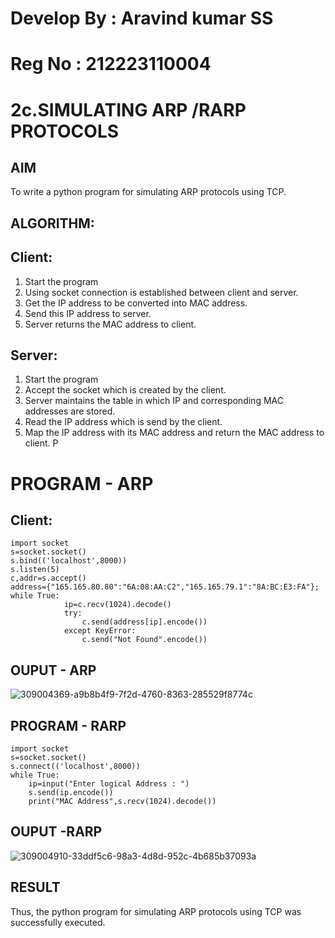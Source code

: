 # Develop By : Aravind kumar SS
# Reg No : 212223110004
# 2c.SIMULATING ARP /RARP PROTOCOLS
## AIM
To write a python program for simulating ARP protocols using TCP.
## ALGORITHM:
## Client:
1. Start the program
2. Using socket connection is established between client and server.
3. Get the IP address to be converted into MAC address.
4. Send this IP address to server.
5. Server returns the MAC address to client.
## Server:
1. Start the program
2. Accept the socket which is created by the client.
3. Server maintains the table in which IP and corresponding MAC addresses are
stored.
4. Read the IP address which is send by the client.
5. Map the IP address with its MAC address and return the MAC address to client.
P
# PROGRAM - ARP
## Client:
```
import socket 
s=socket.socket() 
s.bind(('localhost',8000)) 
s.listen(5) 
c,addr=s.accept() 
address={"165.165.80.80":"6A:08:AA:C2","165.165.79.1":"8A:BC:E3:FA"}; 
while True: 
            ip=c.recv(1024).decode() 
            try: 
                c.send(address[ip].encode()) 
            except KeyError: 
                c.send("Not Found".encode())
```
## OUPUT - ARP
![309004369-a9b8b4f9-7f2d-4760-8363-285529f8774c](https://github.com/820NaveenKumar208/2c.ARP_RARP_PROTOCOLS/assets/154746066/27af49ea-c8b1-4a8c-ba41-0e86809b0485)

## PROGRAM - RARP
```
import socket
s=socket.socket()
s.connect(('localhost',8000))
while True:
    ip=input("Enter logical Address : ")
    s.send(ip.encode())
    print("MAC Address",s.recv(1024).decode())
```
## OUPUT -RARP
![309004910-33ddf5c6-98a3-4d8d-952c-4b685b37093a](https://github.com/820NaveenKumar208/2c.ARP_RARP_PROTOCOLS/assets/154746066/cd702c22-3588-4372-82d0-ab1071a45653)


## RESULT
Thus, the python program for simulating ARP protocols using TCP was successfully 
executed.
